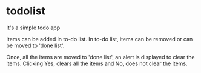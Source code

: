 # todolist
It's a simple todo app

Items can be added in to-do list. In to-do list, items can be removed or can be moved to 'done list'.

Once, all the items are moved to 'done list', an alert is displayed to clear the items. Clicking Yes, clears all the items and No, does  not clear the items.
